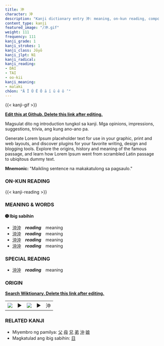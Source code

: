 ```yaml
---
title: 沖
character: 沖
description: "Kanji dictionary entry 沖: meaning, on-kun reading, compounds, origin, related kanji"
content_type: kanji
featured_image: "/沖.gif"
weight: 111
frequency: 111
kanji_grade: 1
kanji_strokes: 1
kanji_class: Jōyō
kanji_jlpt: N1
kanji_radical: 
kanji_reading: 
- DAI
- TAI
- oo-kii
kanji_meaning:
- malaki
chōon: "Ā Ī Ū Ē Ō ā ī ū ē ō ’"
---
```

[//]: # (Don't edit the line below. Kanji animated GIF code is automatically generated.)
{{< kanji-gif >}}

[//]: # (Edit below this line.)

**[Edit this at Github. Delete this link after editing.](https://github.com/tim0g/tim/tree/main/content/kanji/沖/index.md)**

Magsulat dito ng introduction tungkol sa kanji. Mga opinions, impressions, suggestions, trivia, ang kung ano-ano pa.

Generate Lorem Ipsum placeholder text for use in your graphic, print and web layouts, and discover plugins for your favorite writing, design and blogging tools. Explore the origins, history and meaning of the famous passage, and learn how Lorem Ipsum went from scrambled Latin passage to ubiqitous dummy text.
 
**Mnemonic:** "Maikling sentence na makakatulong sa pagsaulo."

### ON-KUN READING

[//]: # (Don't edit the line below. ON-KUN READING code is automatically generated.)
{{< kanji-reading >}}

### MEANING & WORDS

#### ➊ **Ibig sabihin**
  - [沖](../沖)[沖](../沖)　***reading***　meaning
  - [沖](../沖)[沖](../沖)　***reading***　meaning
  - [沖](../沖)[沖](../沖)　***reading***　meaning
  - [沖](../沖)[沖](../沖)　***reading***　meaning

### SPECIAL READING
  - [沖](../沖)[沖](../沖)　***reading***　meaning

### ORIGIN

**[Search Wiktionary. Delete this link after editing.](https://wiktionary.org/wiki/沖)**
<table class="kanji-table"><tr><td>
<img src="60px-沖-bronze.svg.png">
</td><td>▶</td><td>
<img src="60px-沖-oracle.svg.png">
</td><td>▶</td>
<td class="kanji-origin">沖</td>
</tr></table>

### RELATED KANJI
- Miyembro ng pamilya: [父](../父) [母](../母) [兄](../兄) [弟](../弟) [沖](../沖) [娘](../娘)
- Magkatulad ang ibig sabihin: [日](../日)
